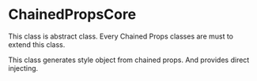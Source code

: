 # ChainedPropsCore

This class is abstract class.
Every Chained Props classes are must to extend this class.

This class generates style object from chained props.
And provides direct injecting.

